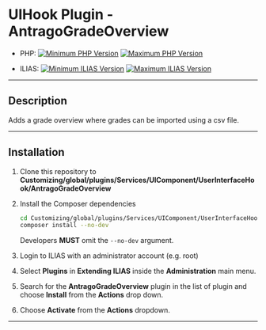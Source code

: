 # UIHook Plugin - AntragoGradeOverview

* PHP: [![Minimum PHP Version](https://img.shields.io/badge/Minimum_PHP-7.2.x-blue.svg)](https://php.net/) [![Maximum PHP Version](https://img.shields.io/badge/Maximum_PHP-7.4.x-blue.svg)](https://php.net/)

* ILIAS: [![Minimum ILIAS Version](https://img.shields.io/badge/Minimum_ILIAS-5.4.x-orange.svg)](https://ilias.de/) [![Maximum ILIAS Version](https://img.shields.io/badge/Maximum_ILIAS-7.x-orange.svg)](https://ilias.de/)

---

## Description

Adds a grade overview where grades can be imported using a csv file.

---

## Installation

1. Clone this repository to **Customizing/global/plugins/Services/UIComponent/UserInterfaceHook/AntragoGradeOverview**
2. Install the Composer dependencies  
   ```bash
   cd Customizing/global/plugins/Services/UIComponent/UserInterfaceHook/AntragoGradeOverview
   composer install --no-dev
   ```
   Developers **MUST** omit the `--no-dev` argument.


3. Login to ILIAS with an administrator account (e.g. root)
4. Select **Plugins** in **Extending ILIAS** inside the **Administration** main menu.
5. Search for the **AntragoGradeOverview** plugin in the list of plugin and choose **Install** from the **Actions** drop down.
6. Choose **Activate** from the **Actions** dropdown.

---